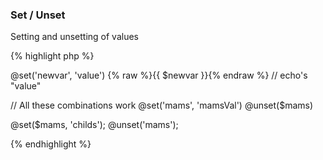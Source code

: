 ---
---
### Set / Unset

Setting and unsetting of values

{% highlight php %}

@set('newvar', 'value')
{% raw %}{{ $newvar }}{% endraw %} // echo's "value"


// All these combinations work
@set('mams', 'mamsVal')
@unset($mams)

@set($mams, 'childs');
@unset('mams');

{% endhighlight %}